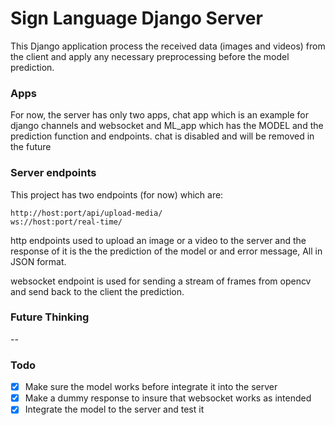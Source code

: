 # Sign Language Django Server

This Django application process the received data (images and videos) from the client and apply any necessary preprocessing before the model prediction.

### Apps
For now, the server has only two apps, chat app which is an example for django channels and websocket and ML_app which has the MODEL and the prediction function and endpoints.
chat is disabled and will be removed in the future

### Server endpoints
This project has two endpoints (for now) which are:
~~~
http://host:port/api/upload-media/
ws://host:port/real-time/
~~~
http endpoints used to upload an image or a video to the server and the response of it is the the prediction of the model or and error message, All in JSON format.

websocket endpoint is used for sending a stream of frames from opencv and send back to the client the prediction.

### Future Thinking
--


### Todo
 * [x] Make sure the model works before integrate it into the server
 * [x] Make a dummy response to insure that websocket works as intended
 * [x] Integrate the model to the server and test it
